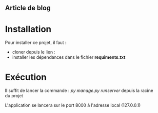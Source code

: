 ## Article de blog

# Installation
Pour installer ce projet, il faut :
- cloner depuis le lien :
- installer les dépendances dans le fichier **requiments.txt**

# Exécution

Il suffit de lancer la commande : *py manage.py runserver* depuis la racine du projet

L'application se lancera sur le port 8000 à l'adresse local (127.0.0.1)
